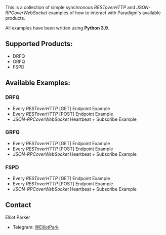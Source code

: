 This is a collection of simple synchronous *RESToverHTTP* and *JSON-RPCoverWebSocket* examples of how to interact with Paradigm's available products.

All examples have been written using **Python 3.9**.

## Supported Products:

* DRFQ
* GRFQ
* FSPD

## Available Examples:

### DRFQ
* Every *RESToverHTTP* [GET] Endpoint Example
* Every *RESToverHTTP* [POST] Endpoint Example
* *JSON-RPCoverWebSocket* Heartbeat + Subscribe Example

### GRFQ
* Every *RESToverHTTP* [GET] Endpoint Example
* Every *RESToverHTTP* [POST] Endpoint Example
* *JSON-RPCoverWebSocket* Heartbeat + Subscribe Example

### FSPD
* Every *RESToverHTTP* [GET] Endpoint Example
* Every *RESToverHTTP* [POST] Endpoint Example
* *JSON-RPCoverWebSocket* Heartbeat + Subscribe Example

<!-- CONTACT -->
## Contact

Elliot Parker 
* Telegram: [@ElliotPark](https://t.me/ElliotPark)

<!-- MARKDOWN LINKS & IMAGES -->
<!-- https://www.markdownguide.org/basic-syntax/#reference-style-links -->
[linkedin-shield]: https://img.shields.io/badge/-LinkedIn-black.svg?style=for-the-badge&logo=linkedin&colorB=555
[linkedin-url]: https://www.linkedin.com/in/elliot-parker-3454a4167/